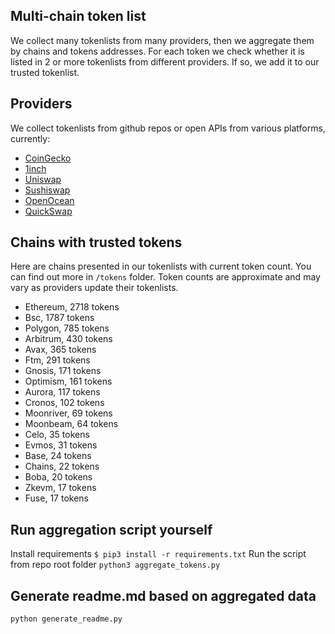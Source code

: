 
## Multi-chain token list 
We collect many tokenlists from many providers, then we aggregate them by chains and tokens addresses. 
For each token we check whether it is listed in 2 or more tokenlists from different providers. If so, 
we add it to our trusted tokenlist.

## Providers
We collect tokenlists from github repos or open APIs from various platforms, currently:
- [CoinGecko](https://www.coingecko.com/)
- [1inch](https://app.1inch.io/)
- [Uniswap](https://uniswap.org/)
- [Sushiswap](https://www.sushi.com/)
- [OpenOcean](https://openocean.finance/)
- [QuickSwap](https://quickswap.exchange/#/swap)

## Chains with trusted tokens
Here are chains presented in our tokenlists with current token count. You can find out more in `/tokens` folder.
Token counts are approximate and may vary as providers update their tokenlists.
- Ethereum, 2718 tokens
- Bsc, 1787 tokens
- Polygon, 785 tokens
- Arbitrum, 430 tokens
- Avax, 365 tokens
- Ftm, 291 tokens
- Gnosis, 171 tokens
- Optimism, 161 tokens
- Aurora, 117 tokens
- Cronos, 102 tokens
- Moonriver, 69 tokens
- Moonbeam, 64 tokens
- Celo, 35 tokens
- Evmos, 31 tokens
- Base, 24 tokens
- Chains, 22 tokens
- Boba, 20 tokens
- Zkevm, 17 tokens
- Fuse, 17 tokens

## Run aggregation script yourself
Install requirements
```$ pip3 install -r requirements.txt```
Run the script from repo root folder
```python3 aggregate_tokens.py```
## Generate readme.md based on aggregated data
```bash
python generate_readme.py
```

